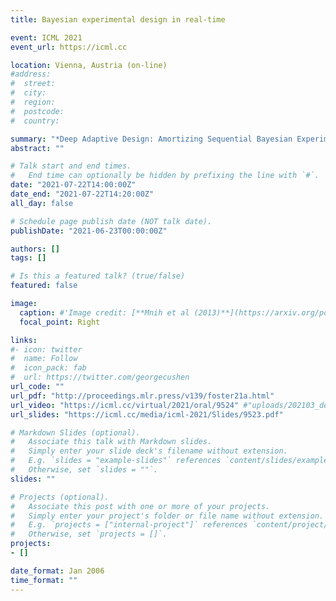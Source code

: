 ```yaml
---
title: Bayesian experimental design in real-time

event: ICML 2021
event_url: https://icml.cc

location: Vienna, Austria (on-line)
#address:
#  street:
#  city:
#  region:
#  postcode:
#  country:

summary: "*Deep Adaptive Design: Amortizing Sequential Bayesian Experimental Design* (with A. Foster, I. Malik and T. Rainforth), long presentation in Bayesian Learning 1 session."
abstract: ""

# Talk start and end times.
#   End time can optionally be hidden by prefixing the line with `#`.
date: "2021-07-22T14:00:00Z"
date_end: "2021-07-22T14:20:00Z"
all_day: false

# Schedule page publish date (NOT talk date).
publishDate: "2021-06-23T00:00:00Z"

authors: []
tags: []

# Is this a featured talk? (true/false)
featured: false

image:
  caption: #'Image credit: [**Mnih et al (2013)**](https://arxiv.org/pdf/1312.5602.pdf)'
  focal_point: Right

links:
#- icon: twitter
#  name: Follow
#  icon_pack: fab
#  url: https://twitter.com/georgecushen
url_code: ""
url_pdf: "http://proceedings.mlr.press/v139/foster21a.html"
url_video: "https://icml.cc/virtual/2021/oral/9524" #"uploads/202103_deepprob_DQN.pdf"
url_slides: "https://icml.cc/media/icml-2021/Slides/9523.pdf"

# Markdown Slides (optional).
#   Associate this talk with Markdown slides.
#   Simply enter your slide deck's filename without extension.
#   E.g. `slides = "example-slides"` references `content/slides/example-slides.md`.
#   Otherwise, set `slides = ""`.
slides: ""

# Projects (optional).
#   Associate this post with one or more of your projects.
#   Simply enter your project's folder or file name without extension.
#   E.g. `projects = ["internal-project"]` references `content/project/deep-learning/index.md`.
#   Otherwise, set `projects = []`.
projects:
- []

date_format: Jan 2006
time_format: ""
---
```

